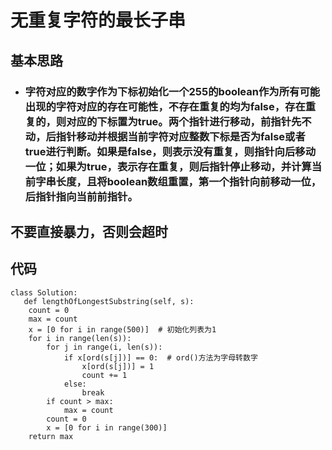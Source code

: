 # 无重复字符的最长子串
## 基本思路
* ### 字符对应的数字作为下标初始化一个255的boolean作为所有可能出现的字符对应的存在可能性，不存在重复的均为false，存在重复的，则对应的下标置为true。两个指针进行移动，前指针先不动，后指针移动并根据当前字符对应整数下标是否为false或者true进行判断。如果是false，则表示没有重复，则指针向后移动一位；如果为true，表示存在重复，则后指针停止移动，并计算当前字串长度，且将boolean数组重置，第一个指针向前移动一位，后指针指向当前前指针。

## 不要直接暴力，否则会超时

## 代码
```
class Solution:
   def lengthOfLongestSubstring(self, s):
    count = 0
    max = count
    x = [0 for i in range(500)]  # 初始化列表为1
    for i in range(len(s)):
        for j in range(i, len(s)):
            if x[ord(s[j])] == 0:  # ord()方法为字母转数字
                x[ord(s[j])] = 1
                count += 1
            else:
                break
        if count > max:
            max = count
        count = 0
        x = [0 for i in range(300)]
    return max
```